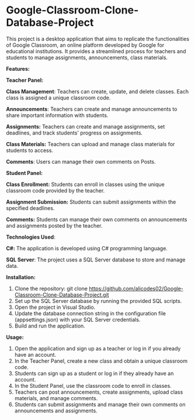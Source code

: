# Google-Classroom-Clone-Database-Project

This project is a desktop application that aims to replicate the functionalities of Google Classroom, an online platform developed by Google for educational institutions. It provides a streamlined process for teachers and students to manage assignments, announcements, class materials.

**Features:**

**Teacher Panel:** 


**Class Management**: Teachers can create, update, and delete classes. Each class is assigned a unique classroom code.

**Announcements**: Teachers can create and manage announcements to share important information with students.

**Assignments:** Teachers can create and manage assignments, set deadlines, and track students' progress on assignments.

**Class Materials:** Teachers can upload and manage class materials for students to access.

**Comments**: Users can manage their own comments on Posts.

**Student Panel:**

**Class Enrollment:** Students can enroll in classes using the unique classroom code provided by the teacher.

**Assignment Submission:** Students can submit assignments within the specified deadlines.

**Comments:** Students can manage their own comments on announcements and assignments posted by the teacher.

**Technologies Used**:

**C#:** The application is developed using C# programming language.

**SQL Server**: The project uses a SQL Server database to store and manage data.

**Installation:**

1. Clone the repository: git clone https://github.com/alicodes02/Google-Classroom-Clone-Database-Project.git
2. Set up the SQL Server database by running the provided SQL scripts.
3. Open the project in Visual Studio.
4. Update the database connection string in the configuration file (appsettings.json) with your SQL Server credentials.
5. Build and run the application.

**Usage:**
1. Open the application and sign up as a teacher or log in if you already have an account.
2. In the Teacher Panel, create a new class and obtain a unique classroom code.
3. Students can sign up as a student or log in if they already have an account.
4. In the Student Panel, use the classroom code to enroll in classes.
5. Teachers can post announcements, create assignments, upload class materials, and manage comments.
6. Students can submit assignments and manage their own comments on announcements and assignments.
